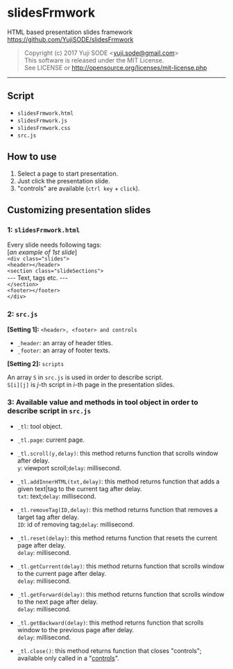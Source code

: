 # slidesFrmwork
HTML based presentation slides framework  
https://github.com/YujiSODE/slidesFrmwork

>Copyright (c) 2017 Yuji SODE \<yuji.sode@gmail.com\>  
>This software is released under the MIT License.  
>See LICENSE or http://opensource.org/licenses/mit-license.php
______

## Script
* `slidesFrmwork.html`
* `slidesFrmwork.js`
* `slidesFrmwork.css`
* `src.js`

## How to use
1. Select a page to start presentation.
2. Just click the presentation slide.
3. "controls" are available (`ctrl key` + `click`).

## Customizing presentation slides
### 1: `slidesFrmwork.html`
Every slide needs following tags:  
\[_an example of 1st slide_\]  
`<div class="slides">`  
  `<header></header>`  
    `<section class="slideSections">`  
      --- Text, tags etc. ---  
    `</section>`  
  `<footer></footer>`  
`</div>`
### 2: `src.js`
__[Setting 1]:__ `<header>, <footer> and controls`

* `_header`: an array of header titles.
* `_footer`: an array of footer texts.

__[Setting 2]:__ `scripts`

An array `S` in `src.js` is used in order to describe script.  
`S[i][j]` is _j_-th script in _i_-th page in the presentation slides.

### 3: Available value and methods in tool object in order to describe script in `src.js`

* `_tl`: tool object.  

* `_tl.page`: current page.  

* `_tl.scroll(y,delay)`: this method returns function that scrolls window after delay.  
 `y`: viewport scroll;`delay`: millisecond.  
 
* `_tl.addInnerHTML(txt,delay)`: this method returns function that adds a given text|tag to the current tag after delay.  
 `txt`: text;`delay`: millisecond.  
 
* `_tl.removeTag(ID,delay)`: this method returns function that removes a target tag after delay.  
  `ID`: id of removing tag;`delay`: millisecond.  
 
* `_tl.reset(delay)`: this method returns function that resets the current page after delay.  
 `delay`: millisecond.  
 
* `_tl.getCurrent(delay)`: this method returns function that scrolls window to the current page after delay.  
 `delay`: millisecond.  
 
* `_tl.getForward(delay)`: this method returns function that scrolls window to the next page after delay.  
 `delay`: millisecond.  
 
* `_tl.getBackward(delay)`: this method returns function that scrolls window to the previous page after delay.  
 `delay`: millisecond.  
 
* `_tl.close()`: this method returns function that closes "controls"; available only called in a "[controls](#how-to-use)".  
 
